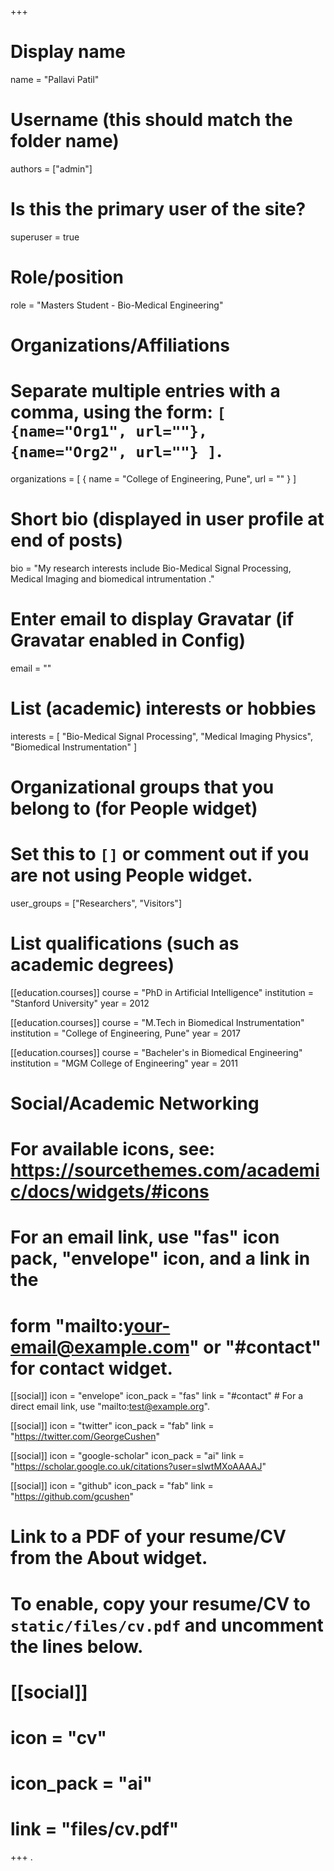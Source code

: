 +++
# Display name
name = "Pallavi Patil"

# Username (this should match the folder name)
authors = ["admin"]

# Is this the primary user of the site?
superuser = true

# Role/position
role = "Masters Student - Bio-Medical Engineering"

# Organizations/Affiliations
#   Separate multiple entries with a comma, using the form: `[ {name="Org1", url=""}, {name="Org2", url=""} ]`.
organizations = [ { name = "College of Engineering, Pune", url = "" } ]

# Short bio (displayed in user profile at end of posts)
bio = "My research interests include Bio-Medical Signal Processing, Medical Imaging and biomedical intrumentation ."

# Enter email to display Gravatar (if Gravatar enabled in Config)
email = ""

# List (academic) interests or hobbies
interests = [
  "Bio-Medical Signal Processing",
  "Medical Imaging Physics",
  "Biomedical Instrumentation"
]

# Organizational groups that you belong to (for People widget)
#   Set this to `[]` or comment out if you are not using People widget.
user_groups = ["Researchers", "Visitors"]

# List qualifications (such as academic degrees)
[[education.courses]]
  course = "PhD in Artificial Intelligence"
  institution = "Stanford University"
  year = 2012

[[education.courses]]
  course = "M.Tech in Biomedical Instrumentation"
  institution = "College of Engineering, Pune"
  year = 2017

[[education.courses]]
  course = "Bacheler's in Biomedical Engineering"
  institution = "MGM College of Engineering"
  year = 2011

# Social/Academic Networking
# For available icons, see: https://sourcethemes.com/academic/docs/widgets/#icons
#   For an email link, use "fas" icon pack, "envelope" icon, and a link in the
#   form "mailto:your-email@example.com" or "#contact" for contact widget.

[[social]]
  icon = "envelope"
  icon_pack = "fas"
  link = "#contact"  # For a direct email link, use "mailto:test@example.org".

[[social]]
  icon = "twitter"
  icon_pack = "fab"
  link = "https://twitter.com/GeorgeCushen"

[[social]]
  icon = "google-scholar"
  icon_pack = "ai"
  link = "https://scholar.google.co.uk/citations?user=sIwtMXoAAAAJ"

[[social]]
  icon = "github"
  icon_pack = "fab"
  link = "https://github.com/gcushen"

# Link to a PDF of your resume/CV from the About widget.
# To enable, copy your resume/CV to `static/files/cv.pdf` and uncomment the lines below.
# [[social]]
#   icon = "cv"
#   icon_pack = "ai"
#   link = "files/cv.pdf"

+++ . 
